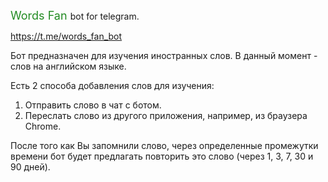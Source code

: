 <span style="font-size: large; color:forestgreen"> Words Fan </span> bot for telegram.

https://t.me/words_fan_bot

Бот предназначен для изучения иностранных слов. В данный момент - слов на английском языке.

Есть 2 способа добавления слов для изучения:
1. Отправить слово в чат с ботом.
2. Переслать слово из другого приложения, например, из браузера Chrome.

После того как Вы запомнили слово, через определенные промежутки времени бот будет предлагать повторить это слово (через 1, 3, 7, 30 и 90 дней).